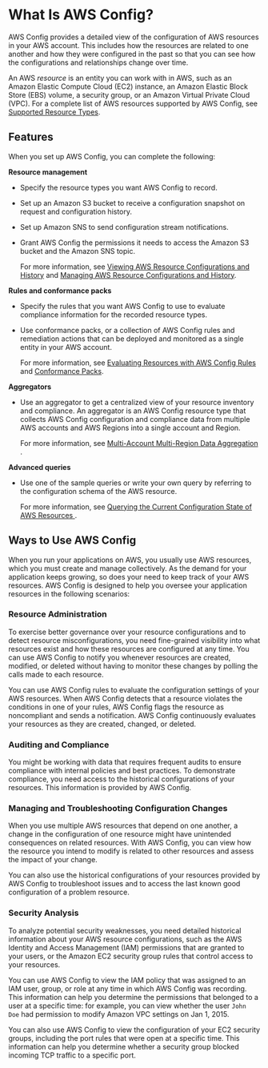 # What Is AWS Config?<a name="WhatIsConfig"></a>

AWS Config provides a detailed view of the configuration of AWS resources in your AWS account\. This includes how the resources are related to one another and how they were configured in the past so that you can see how the configurations and relationships change over time\. 

An AWS *resource* is an entity you can work with in AWS, such as an Amazon Elastic Compute Cloud \(EC2\) instance, an Amazon Elastic Block Store \(EBS\) volume, a security group, or an Amazon Virtual Private Cloud \(VPC\)\. For a complete list of AWS resources supported by AWS Config, see [Supported Resource Types](resource-config-reference.md)\.

## Features<a name="config-features"></a>

When you set up AWS Config, you can complete the following:

**Resource management**
+ Specify the resource types you want AWS Config to record\.
+ Set up an Amazon S3 bucket to receive a configuration snapshot on request and configuration history\.
+ Set up Amazon SNS to send configuration stream notifications\.
+ Grant AWS Config the permissions it needs to access the Amazon S3 bucket and the Amazon SNS topic\.

  For more information, see [Viewing AWS Resource Configurations and History](https://docs.aws.amazon.com/config/latest/developerguide/view-manage-resource.html) and [Managing AWS Resource Configurations and History](https://docs.aws.amazon.com/config/latest/developerguide/manage-config.html)\.

**Rules and conformance packs**
+ Specify the rules that you want AWS Config to use to evaluate compliance information for the recorded resource types\.
+ Use conformance packs, or a collection of AWS Config rules and remediation actions that can be deployed and monitored as a single entity in your AWS account\.

  For more information, see [Evaluating Resources with AWS Config Rules](https://docs.aws.amazon.com/config/latest/developerguide/evaluate-config.html) and [Conformance Packs](https://docs.aws.amazon.com/config/latest/developerguide/conformance-packs.html)\.

**Aggregators**
+ Use an aggregator to get a centralized view of your resource inventory and compliance\. An aggregator is an AWS Config resource type that collects AWS Config configuration and compliance data from multiple AWS accounts and AWS Regions into a single account and Region\.

  For more information, see [Multi\-Account Multi\-Region Data Aggregation ](https://docs.aws.amazon.com/config/latest/developerguide/aggregate-data.html)\.

**Advanced queries**
+ Use one of the sample queries or write your own query by referring to the configuration schema of the AWS resource\.

  For more information, see [Querying the Current Configuration State of AWS Resources ](https://docs.aws.amazon.com/config/latest/developerguide/querying-AWS-resources.html)\. 

## Ways to Use AWS Config<a name="common-scenarios"></a>

When you run your applications on AWS, you usually use AWS resources, which you must create and manage collectively\. As the demand for your application keeps growing, so does your need to keep track of your AWS resources\. AWS Config is designed to help you oversee your application resources in the following scenarios: 

### Resource Administration<a name="scenarios-resource-administration"></a>

To exercise better governance over your resource configurations and to detect resource misconfigurations, you need fine\-grained visibility into what resources exist and how these resources are configured at any time\. You can use AWS Config to notify you whenever resources are created, modified, or deleted without having to monitor these changes by polling the calls made to each resource\.

You can use AWS Config rules to evaluate the configuration settings of your AWS resources\. When AWS Config detects that a resource violates the conditions in one of your rules, AWS Config flags the resource as noncompliant and sends a notification\. AWS Config continuously evaluates your resources as they are created, changed, or deleted\.

### Auditing and Compliance<a name="scenarios-auditing-and-compliance"></a>

You might be working with data that requires frequent audits to ensure compliance with internal policies and best practices\. To demonstrate compliance, you need access to the historical configurations of your resources\. This information is provided by AWS Config\.

### Managing and Troubleshooting Configuration Changes<a name="scenarios-managing-and-troubleshooting-configuration-changes"></a>

When you use multiple AWS resources that depend on one another, a change in the configuration of one resource might have unintended consequences on related resources\. With AWS Config, you can view how the resource you intend to modify is related to other resources and assess the impact of your change\. 

You can also use the historical configurations of your resources provided by AWS Config to troubleshoot issues and to access the last known good configuration of a problem resource\.

### Security Analysis<a name="w2aab5b9c11"></a>

To analyze potential security weaknesses, you need detailed historical information about your AWS resource configurations, such as the AWS Identity and Access Management \(IAM\) permissions that are granted to your users, or the Amazon EC2 security group rules that control access to your resources\.

You can use AWS Config to view the IAM policy that was assigned to an IAM user, group, or role at any time in which AWS Config was recording\. This information can help you determine the permissions that belonged to a user at a specific time: for example, you can view whether the user `John Doe` had permission to modify Amazon VPC settings on Jan 1, 2015\.

You can also use AWS Config to view the configuration of your EC2 security groups, including the port rules that were open at a specific time\. This information can help you determine whether a security group blocked incoming TCP traffic to a specific port\.